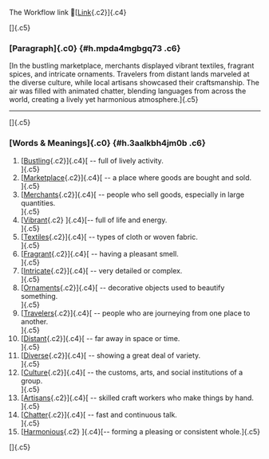 The Workflow link
👏[[Link](https://www.google.com/url?q=http://www.google.com&sa=D&source=editors&ust=1758822555307983&usg=AOvVaw0ZbZ8b4AiNz9E6yPooB8Gv){.c2}]{.c4}

[]{.c5}

### [Paragraph]{.c0} {#h.mpda4mgbgq73 .c6}

[In the bustling marketplace, merchants displayed vibrant textiles,
fragrant spices, and intricate ornaments. Travelers from distant lands
marveled at the diverse culture, while local artisans showcased their
craftsmanship. The air was filled with animated chatter, blending
languages from across the world, creating a lively yet harmonious
atmosphere.]{.c5}

------------------------------------------------------------------------

[]{.c5}

### [Words & Meanings]{.c0} {#h.3aalkbh4jm0b .c6}

1.  [[Bustling](https://www.google.com/url?q=http://www.google.com&sa=D&source=editors&ust=1758822555309682&usg=AOvVaw2GSeJqRmBzZp-50WQ7I5ea){.c2}]{.c4}[ --
    full of lively activity.\
    ]{.c5}
2.  [[Marketplace](https://www.google.com/url?q=http://www.google.com&sa=D&source=editors&ust=1758822555310050&usg=AOvVaw0D0tngqnBd90IQwpV8bVzY){.c2}]{.c4}[ --
    a place where goods are bought and sold.\
    ]{.c5}
3.  [[Merchants](https://www.google.com/url?q=http://www.google.com&sa=D&source=editors&ust=1758822555310296&usg=AOvVaw0cUHUTi4qvpX6Y7wxQRqQZ){.c2}]{.c4}[ --
    people who sell goods, especially in large quantities.\
    ]{.c5}
4.  [[Vibrant](https://www.google.com/url?q=http://www.google.com&sa=D&source=editors&ust=1758822555310624&usg=AOvVaw1tXftvwg-Ngb7VLNf0nwmF){.c2}
    ]{.c4}[-- full of life and energy.\
    ]{.c5}
5.  [[Textiles](https://www.google.com/url?q=http://www.google.com&sa=D&source=editors&ust=1758822555310846&usg=AOvVaw0whVyqBsUhOuOVpUKA_mV8){.c2}]{.c4}[ --
    types of cloth or woven fabric.\
    ]{.c5}
6.  [[Fragrant](https://www.google.com/url?q=http://www.google.com&sa=D&source=editors&ust=1758822555311088&usg=AOvVaw0JQoLgQhrgX4fed1ZDZ2E8){.c2}]{.c4}[ --
    having a pleasant smell.\
    ]{.c5}
7.  [[Intricate](https://www.google.com/url?q=http://www.google.com&sa=D&source=editors&ust=1758822555311364&usg=AOvVaw0UJfsNZ_G5rbOTwO-AyC4x){.c2}]{.c4}[ --
    very detailed or complex.\
    ]{.c5}
8.  [[Ornaments](https://www.google.com/url?q=http://www.google.com&sa=D&source=editors&ust=1758822555311592&usg=AOvVaw2K5f2Dcm1T2_o3_QS0fKyc){.c2}]{.c4}[ --
    decorative objects used to beautify something.\
    ]{.c5}
9.  [[Travelers](https://www.google.com/url?q=http://www.google.com&sa=D&source=editors&ust=1758822555311878&usg=AOvVaw2rkZATQ5vZArxrLhp1MRl8){.c2}]{.c4}[ --
    people who are journeying from one place to another.\
    ]{.c5}
10. [[Distant](https://www.google.com/url?q=http://www.google.com&sa=D&source=editors&ust=1758822555312249&usg=AOvVaw0FCS688OO6VDdxfBiJeNWG){.c2}]{.c4}[ --
    far away in space or time.\
    ]{.c5}
11. [[Diverse](https://www.google.com/url?q=http://www.google.com&sa=D&source=editors&ust=1758822555312498&usg=AOvVaw1eaYtQKr9U_t7mLiLk7FiH){.c2}]{.c4}[ --
    showing a great deal of variety.\
    ]{.c5}
12. [[Culture](https://www.google.com/url?q=http://www.google.com&sa=D&source=editors&ust=1758822555312782&usg=AOvVaw1YaCMbXS2SyLJXrw_vD33h){.c2}]{.c4}[ --
    the customs, arts, and social institutions of a group.\
    ]{.c5}
13. [[Artisans](https://www.google.com/url?q=http://www.google.com&sa=D&source=editors&ust=1758822555313080&usg=AOvVaw1ofcdd7Tst36aCRJmmbllc){.c2}]{.c4}[ --
    skilled craft workers who make things by hand.\
    ]{.c5}
14. [[Chatter](https://www.google.com/url?q=http://www.google.com&sa=D&source=editors&ust=1758822555313349&usg=AOvVaw1zhRWI6fsA_EUrxngB-_Mk){.c2}]{.c4}[ --
    fast and continuous talk.\
    ]{.c5}
15. [[Harmonious](https://www.google.com/url?q=http://www.google.com&sa=D&source=editors&ust=1758822555313596&usg=AOvVaw1CDwekT7hND_YaVcqASN-o){.c2}
    ]{.c4}[-- forming a pleasing or consistent whole.]{.c5}

[]{.c5}
